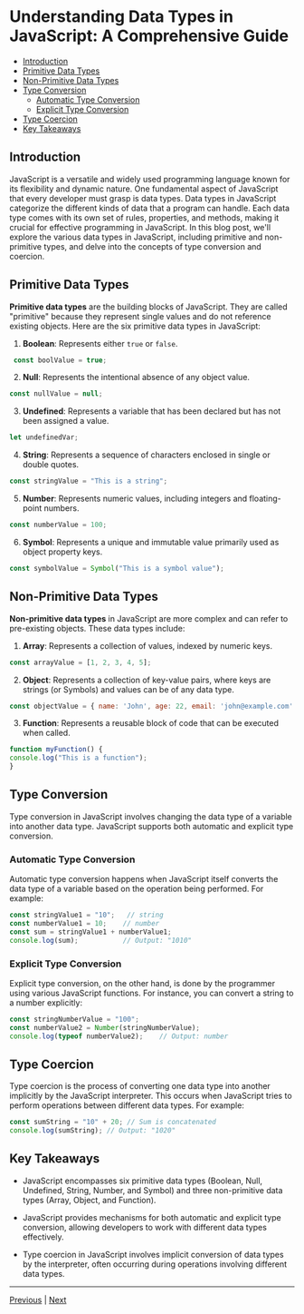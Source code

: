 <!-- omit in toc -->
# Understanding Data Types in JavaScript: A Comprehensive Guide

- [Introduction](#introduction)
- [Primitive Data Types](#primitive-data-types)
- [Non-Primitive Data Types](#non-primitive-data-types)
- [Type Conversion](#type-conversion)
  - [Automatic Type Conversion](#automatic-type-conversion)
  - [Explicit Type Conversion](#explicit-type-conversion)
- [Type Coercion](#type-coercion)
- [Key Takeaways](#key-takeaways)


## Introduction
JavaScript is a versatile and widely used programming language known for its flexibility and dynamic nature. One fundamental aspect of JavaScript that every developer must grasp is data types. Data types in JavaScript categorize the different kinds of data that a program can handle. Each data type comes with its own set of rules, properties, and methods, making it crucial for effective programming in JavaScript. In this blog post, we'll explore the various data types in JavaScript, including primitive and non-primitive types, and delve into the concepts of type conversion and coercion.

## Primitive Data Types

**Primitive data types** are the building blocks of JavaScript. They are called "primitive" because they represent single values and do not reference existing objects. Here are the six primitive data types in JavaScript:

1. **Boolean**: Represents either `true` or `false`.

  ```javascript
   const boolValue = true;
  ```

2. **Null**: Represents the intentional absence of any object value.

  ```javascript
  const nullValue = null;
  ```

3. **Undefined**: Represents a variable that has been declared but has not been assigned a value.

  ```javascript
  let undefinedVar;
  ```

4. **String**: Represents a sequence of characters enclosed in single or double quotes.

  ```javascript
  const stringValue = "This is a string";
  ```

5. **Number**: Represents numeric values, including integers and floating-point numbers.

  ```javascript
  const numberValue = 100;
  ```

6. **Symbol**: Represents a unique and immutable value primarily used as object property keys.

  ```javascript
  const symbolValue = Symbol("This is a symbol value");
  ```

## Non-Primitive Data Types

**Non-primitive data types** in JavaScript are more complex and can refer to pre-existing objects. These data types include:

1. **Array**: Represents a collection of values, indexed by numeric keys.

  ```javascript
 const arrayValue = [1, 2, 3, 4, 5];
  ```

2. **Object**: Represents a collection of key-value pairs, where keys are strings (or Symbols) and values can be of any data type.

  ```javascript
const objectValue = { name: 'John', age: 22, email: 'john@example.com' };
  ```

3. **Function**: Represents a reusable block of code that can be executed when called.

  ```javascript
function myFunction() {
  console.log("This is a function");
}
  ```

## Type Conversion

Type conversion in JavaScript involves changing the data type of a variable into another data type. JavaScript supports both automatic and explicit type conversion.

### Automatic Type Conversion

Automatic type conversion happens when JavaScript itself converts the data type of a variable based on the operation being performed. For example:

```javascript
const stringValue1 = "10";   // string
const numberValue1 = 10;    // number
const sum = stringValue1 + numberValue1;
console.log(sum);           // Output: "1010"
```

### Explicit Type Conversion

Explicit type conversion, on the other hand, is done by the programmer using various JavaScript functions. For instance, you can convert a string to a number explicitly:

```javascript
const stringNumberValue = "100";
const numberValue2 = Number(stringNumberValue);
console.log(typeof numberValue2);    // Output: number
```

## Type Coercion

Type coercion is the process of converting one data type into another implicitly by the JavaScript interpreter. This occurs when JavaScript tries to perform operations between different data types. For example:

```javascript
const sumString = "10" + 20; // Sum is concatenated
console.log(sumString); // Output: "1020"
```

## Key Takeaways

- JavaScript encompasses six primitive data types (Boolean, Null, Undefined, String, Number, and Symbol) and three non-primitive data types (Array, Object, and Function).

- JavaScript provides mechanisms for both automatic and explicit type conversion, allowing developers to work with different data types effectively.

- Type coercion in JavaScript involves implicit conversion of data types by the interpreter, often occurring during operations involving different data types.

---

[Previous](./javascript-const.md) | [Next](./statically-typed-vs-dynamically-typed.md)
